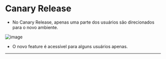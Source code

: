 # Canary Release

* No Canary Release, apenas uma parte dos usuários são direcionados para o novo ambiente.

![image](https://github.com/AndreCoutinhom/devops_and_monitoring_study/assets/91290799/c8c0ee59-c7d9-4208-8c29-6906f289e58f)

* O novo feature é acessível para alguns usuários apenas.

---
